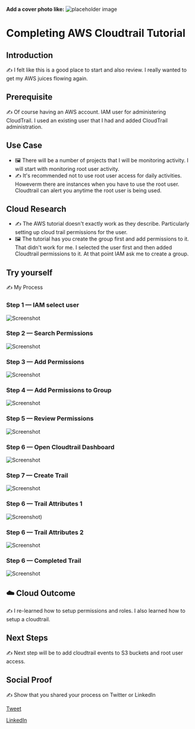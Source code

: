 **Add a cover photo like:**
![placeholder image](cloudtrail_dashboard.png)

# Completing AWS Cloudtrail Tutorial

## Introduction

✍️ I felt like this is a good place to start and also review. I really wanted to get my AWS juices flowing again.

## Prerequisite

✍️ Of course having an AWS account. IAM user for administering CloudTrail. I used an existing user that I had and added CloudTrail administration.

## Use Case

- 🖼️ There will be a number of projects that I will be monitoring activity. I will start with monitoring root user activity.
- ✍️ It's recommended not to use root user access for daily activities. Howeverm there are instances when you have to use the root user. Cloudtrail can alert you anytime the root user is being used.

## Cloud Research

- ✍️ The AWS tutorial doesn't exactly work as they describe. Particularly setting up cloud trail permissions for the user.
- 🖼️ The tutorial has you create the group first and add permissions to it. That didn't work for me. I selected the user first and then added Cloudtrail permissions to it. At that point IAM ask me to create a group. 

## Try yourself

✍️ My Process

### Step 1 — IAM select user

![Screenshot](IAM_adduser.png)


### Step 2 — Search Permissions

![Screenshot](add_permissions.png)

### Step 3 — Add Permissions

![Screenshot](Add_permissions_button.png)

### Step 4 — Add Permissions to Group

![Screenshot](selectingPermissions.png)

### Step 5 — Review Permissions

![Screenshot](select_next_review.png)

### Step 6 — Open Cloudtrail Dashboard

![Screenshot](cloudtrail_dashboard.png)

### Step 7 — Create Trail

![Screenshot](Set_trail_attributes.png)

### Step 6 — Trail Attributes 1

![Screenshot](attributes_2.png))

### Step 6 — Trail Attributes 2

![Screenshot](attributes_3.png)

### Step 6 — Completed Trail

![Screenshot](create_trail.png)

## ☁️ Cloud Outcome

✍️ I re-learned how to setup permissions and roles.  I also learned how to setup a cloudtrail.

## Next Steps

✍️ Next step will be to add cloudtrail events to S3 buckets and root user access.

## Social Proof

✍️ Show that you shared your process on Twitter or LinkedIn

[Tweet](https://twitter.com/DemianJennings/status/1584970085453942784)

[LinkedIn](https://www.linkedin.com/posts/demian-jennings_100daysofcloud-activity-6990736430469693440-kO8S?utm_source=share&utm_medium=member_desktop)
